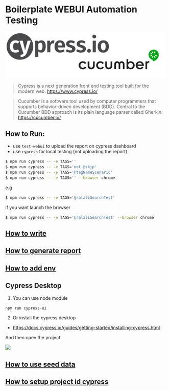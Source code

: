 #  Boilerplate WEBUI Automation Testing

<img src="docs/img/cypress_cucumber_logo.png" width="500"/>

> Cypress is a next generation front end testing tool built for the modern web. https://www.cypress.io/

> Cucumber is a software tool used by computer programmers that supports behavior-driven development (BDD). Central to the Cucumber BDD approach is its plain language parser called Gherkin. https://cucumber.io/

## How to Run:

- use `test-webui` to upload the report on cypress dashboard
- use `cypress` for local testing (not uploading the report)

```sh
$ npm run cypress -- -e TAGS=''
$ npm run cypress -- -e TAGS='not @skip'
$ npm run cypress -- -e TAGS='@tagNameScenario'
$ npm run cypress -- -e TAGS='' --browser chrome
```

e.g
```sh
$ npm run cypress -- -e TAGS='@ralaliSearchTest'
```

if you want launch the browser
```sh
$ npm run cypress -- -e TAGS='@ralaliSearchTest' --browser chrome
```

## [How to write](docs/)

## [How to generate report](docs/Report.md)

## [How to add env](docs/Env.md)

## Cypress Desktop

1. You can use node module
```sh
npm run cypress-ui
```

2. Or install the cypress desktop
- https://docs.cypress.io/guides/getting-started/installing-cypress.html

And then open the project

<img src="docs/img/cypress_desktop_run.gif" width="800"/>

## [How to use seed data](docs/Seed_Data.md)

## [How to setup project id cypress](docs/ProjectID_Cypress.md)